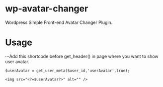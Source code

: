 # wp-avatar-changer
Wordpress Simple Front-end Avatar Changer Plugin. 

# Usage

⋅⋅⋅Add this shortcode before get_header() in page where you want to show user avatar. 
```
$userAvatar = get_user_meta($user_id,'userAvatar',true);
```

```
<img src="<?=$userAvatar?>" alt="" />
```